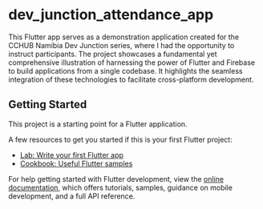# dev_junction_attendance_app

This Flutter app serves as a demonstration application created for the CCHUB Namibia Dev Junction series, where I had the opportunity to instruct participants. The project showcases a fundamental yet comprehensive illustration of harnessing the power of Flutter and Firebase to build applications from a single codebase. It highlights the seamless integration of these technologies to facilitate cross-platform development.

## Getting Started

This project is a starting point for a Flutter application.

A few resources to get you started if this is your first Flutter project:

- [Lab: Write your first Flutter app](https://docs.flutter.dev/get-started/codelab)
- [Cookbook: Useful Flutter samples](https://docs.flutter.dev/cookbook)

For help getting started with Flutter development, view the
[online documentation](https://docs.flutter.dev/), which offers tutorials,
samples, guidance on mobile development, and a full API reference.

